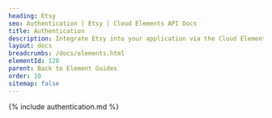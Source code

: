 ```yaml
---
heading: Etsy
seo: Authentication | Etsy | Cloud Elements API Docs
title: Authentication
description: Integrate Etsy into your application via the Cloud Elements APIs.
layout: docs
breadcrumbs: /docs/elements.html
elementId: 128
parent: Back to Element Guides
order: 10
sitemap: false
---
```


{% include authentication.md %}
